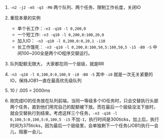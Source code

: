 1. `-n2 -j2 -m5 -q3 -M0` 两个队列、两个任务、限制工作长度，关闭IO
2. 重现本章的实例
    - 单个长工作：`-n3 -q10 -l 0,200,0`
    - 一个短工作: `-n3 -q10 -l 0,200,0:100,20,0`
    - 加入IO： `-n3 -q10 -l 0,200,0:0,20,1 -i10`
    - 长工作饿死： `-n3 -q10 -l 0,200,0:100,50,5:100,50,5 -i5 -B0 -S` 中间100~200全是两个IO程序交替运行。

3. 队列配额无限大， 大家都在同一个层级，就是RR
4. `-n3 -q10 -l 0,100,0:0,100,9 -i0 -B0 -S` 其中 `-i0` 就是一次无关紧要的IO，保持JOB1一直在最高优先级队列
5. 10 / .005 = 2000ms
6. 刚完成IO的任务放在队列前端，当同一等级多个IO任务时，只会交替执行头部两个任务，直到他们用完自己的配额被下放。而在最后一个层级没法下放时，就会交替执行到结束。考虑这样三个任务，`-n3 -q10 -l 0,100,5:0,100,5:0,100,5 -i5` 不加`-I`，执行时间是300ticks，加上后，执行时间为375ticks，因为最后一个层级里，会单独剩下一个任务(JOB1)执行一会儿，阻塞一会儿。
